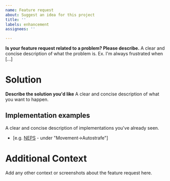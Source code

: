 ```yaml
---
name: Feature request
about: Suggest an idea for this project
title: ''
labels: enhancement
assignees: ''

---
```


**Is your feature request related to a problem? Please describe.**
A clear and concise description of what the problem is. Ex. I'm always frustrated when [...]

# Solution
**Describe the solution you'd like**
A clear and concise description of what you want to happen.

## Implementation examples
A clear and concise description of implementations you've already seen.
- [e.g. [NEPS](https://github.com/degeneratehyperbola/NEPS) - under "Movement->Autostrafe"]

# Additional Context
Add any other context or screenshots about the feature request here.
